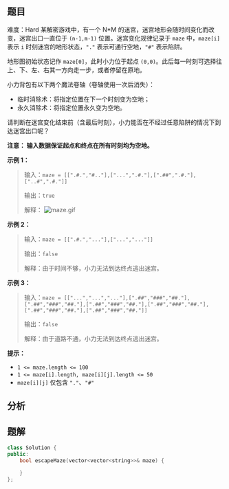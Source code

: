 
## 题目
难度：Hard
某解密游戏中，有一个 N\*M 的迷宫，迷宫地形会随时间变化而改变，迷宫出口一直位于 `(n-1,m-1)` 位置。迷宫变化规律记录于 `maze` 中，`maze[i]` 表示 `i` 时刻迷宫的地形状态，`"."` 表示可通行空地，`"#"` 表示陷阱。

地形图初始状态记作 `maze[0]`，此时小力位于起点 `(0,0)`。此后每一时刻可选择往上、下、左、右其一方向走一步，或者停留在原地。

小力背包有以下两个魔法卷轴（卷轴使用一次后消失）：
+ 临时消除术：将指定位置在下一个时刻变为空地；
+ 永久消除术：将指定位置永久变为空地。

请判断在迷宫变化结束前（含最后时刻），小力能否在不经过任意陷阱的情况下到达迷宫出口呢？

**注意： 输入数据保证起点和终点在所有时刻均为空地。**

**示例 1：**
>输入：`maze = [[".#.","#.."],["...",".#."],[".##",".#."],["..#",".#."]]`
>
>输出：`true`
>
>解释：
![maze.gif](https://pic.leetcode-cn.com/1615892239-SCIjyf-maze.gif)


**示例 2：**
>输入：`maze = [[".#.","..."],["...","..."]]`
>
>输出：`false`
>
>解释：由于时间不够，小力无法到达终点逃出迷宫。

**示例 3：**
>输入：`maze = [["...","...","..."],[".##","###","##."],[".##","###","##."],[".##","###","##."],[".##","###","##."],[".##","###","##."],[".##","###","##."]]`
>
>输出：`false`
>
>解释：由于道路不通，小力无法到达终点逃出迷宫。

**提示：**
- `1 <= maze.length <= 100`
- `1 <= maze[i].length, maze[i][j].length <= 50`
- `maze[i][j]` 仅包含 `"."`、`"#"`
## 分析

## 题解
```cpp
class Solution {
public:
    bool escapeMaze(vector<vector<string>>& maze) {

    }
};
```